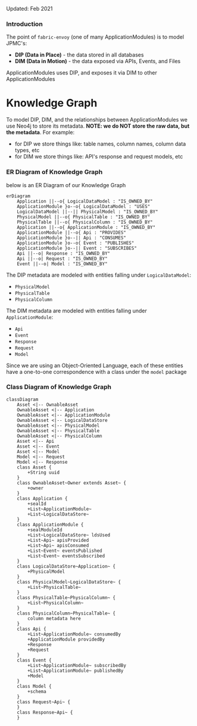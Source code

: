 Updated: Feb 2021

### Introduction

The point of `fabric-envoy` (one of many ApplicationModules) is to model JPMC's:
- <b>DIP (Data in Place)</b> - the data stored in all databases
- <b>DIM (Data in Motion)</b> - the data exposed via APIs, Events, and Files

ApplicationModules uses DIP, and exposes it via DIM to other ApplicationModules

# Knowledge Graph
To model DIP, DIM, and the relationships between ApplicationModules we use Neo4j to store its metadata. <b>NOTE: we do NOT store the raw data, but the metadata</b>. For example:
- for DIP we store things like: table names, column names, column data types, etc
- for DIM we store things like: API's response and request models, etc

### ER Diagram of Knowledge Graph
below is an ER Diagram of our Knowledge Graph 
```mermaid
erDiagram
    Application ||--o{ LogicalDataModel : "IS_OWNED_BY"
    ApplicationModule }o--o{ LogicalDataModel : "USES"
    LogicalDataModel ||--|| PhysicalModel : "IS_OWNED_BY"
    PhysicalModel ||--o{ PhysicalTable : "IS_OWNED_BY"
    PhysicalTable ||--o{ PhysicalColumn : "IS_OWNED_BY"
    Application ||--o{ ApplicationModule : "IS_OWNED_BY"
    ApplicationModule ||--o{ Api : "PROVIDES"
    ApplicationModule }o--|| Api : "CONSUMES"
    ApplicationModule }o--o{ Event : "PUBLISHES"
    ApplicationModule }o--|| Event : "SUBSCRIBES"
    Api ||--o| Response : "IS_OWNED_BY"
    Api ||--o| Request : "IS_OWNED_BY"
    Event ||--o| Model : "IS_OWNED_BY"
```
The DIP metadata are modeled with entities falling under `LogicalDataModel`:
- `PhysicalModel`
- `PhysicalTable`
- `PhysicalColumn`

The DIM metadata are modeled with entities falling under `ApplicationModule`:
- `Api`
- `Event`
- `Response`
- `Request`
- `Model`

Since we are using an Object-Oriented Language, each of these entities have a one-to-one correspondence with a class under the `model` package

### Class Diagram of Knowledge Graph
```mermaid
classDiagram
    Asset <|-- OwnableAsset
    OwnableAsset <|-- Application
    OwnableAsset <|-- ApplicationModule
    OwnableAsset <|-- LogicalDataStore
    OwnableAsset <|-- PhysicalModel
    OwnableAsset <|-- PhysicalTable
    OwnableAsset <|-- PhysicalColumn
    Asset <|-- Api
    Asset <|-- Event
    Asset <|-- Model
    Model <|-- Request
    Model <|-- Response
    class Asset {
        +String uuid
    }
    class OwnableAsset~Owner extends Asset~ {
        +owner
    }
    class Application {
        +sealId
        +List~ApplicationModule~
        +List~LogicalDataStore~
    }
    class ApplicationModule {
        +sealModuleId
        +List~LogicalDataStore~ ldsUsed
        +List~Api~ apisProvided
        +List~Api~ apisConsumed
        +List~Event~ eventsPublished
        +List~Event~ eventsSubscribed    
    }
    class LogicalDataStore~Application~ {
        +PhysicalModel
    }
    class PhysicalModel~LogicalDataStore~ {
        +List~PhysicalTable~
    }
    class PhysicalTable~PhysicalColumn~ {
        +List~PhysicalColumn~
    }
    class PhysicalColumn~PhysicalTable~ {
        column metadata here
    }
    class Api {
        +List~ApplicationModule~ consumedBy
        +ApplicationModule providedBy
        +Response
        +Request
    }
    class Event {
        +List~ApplicationModule~ subscribedBy
        +List~ApplicationModule~ publishedBy
        +Model
    }
    class Model {
        +schema
    }
    class Request~Api~ {
    }
    class Response~Api~ {
    }
```